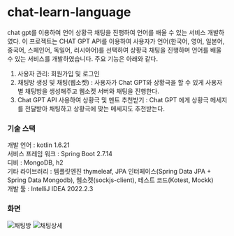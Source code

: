 
# chat-learn-language
chat gpt를 이용하여 언어 상황극 채팅을 진행하여 언어를 배울 수 있는 서비스 개발하였다.
이 프로젝트는 CHAT GPT API를 이용하여 사용자가 언어(한국어, 영어, 일본어, 중국어, 스페인어, 독일어, 러시아어)를 선택하여 
상황극 채팅을 진행하며 언어를 배울 수 있는 서비스를 개발하였습니다. 주요 기능은 아래와 같다.
1. 사용자 관리: 회원가입 및 로그인  
2. 채팅방 생성 및 채팅(웹소켓) : 사용자가 Chat GPT와 상황극을 할 수 있게 사용자 별 채팅방을 생성해주고 웹소켓 서버와 채팅을 진행한다.
3. Chat GPT API 사용하여 상황극 및 멘트 추천받기 : Chat GPT 에게 상황극 메세지를 전달받아 채팅하고 상황극에 맞는 메세지도 추천받는다.
   
### 기술 스택
개발 언어 : kotlin 1.6.21  
서비스 프레임 워크 : Spring Boot 2.7.14  
디비 : MongoDB, h2   
기타 라이브러리 : 템플릿엔진 thymeleaf, JPA 인터페이스(Spring Data JPA + Spring Data Mongodb), 웹소켓(sockjs-client), 테스트 코드(Kotest, Mockk)  
개발 툴 : IntelliJ IDEA 2022.2.3  


### 화면 

![채팅방](https://github.com/Rhw38555/chatroom-learn-language/assets/32809047/d04a204c-9878-4087-ad51-91ee774a5dcb)
![채팅상세](https://github.com/Rhw38555/chatroom-learn-language/assets/32809047/b4f95e8a-125e-4af1-8905-6d9db4784461)
